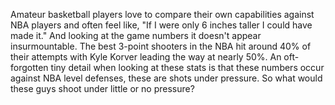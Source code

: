 Amateur basketball players love to compare their own capabilities against NBA players and often feel like, "If I were only 6 inches taller I could have made it."  And looking at the game numbers it doesn't appear insurmountable.  The best 3-point shooters in the NBA hit around 40% of their attempts with Kyle Korver leading the way at nearly 50%.  An oft-forgotten tiny detail when looking at these stats is that these numbers occur against NBA level defenses, these are shots under pressure.  So what would these guys shoot under little or no pressure?

